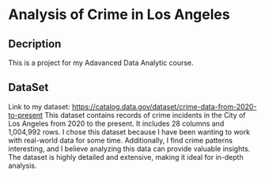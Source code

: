 # Analysis of Crime in Los Angeles 
## Decription
This is a project for my Adavanced Data Analytic course. 
## DataSet
 Link to my dataset: https://catalog.data.gov/dataset/crime-data-from-2020-to-present 
  This dataset contains records of crime incidents in the City of Los Angeles from 2020 to the present. It includes 28 columns and 1,004,992 rows. I chose this dataset because I have been wanting to work with real-world data for some time. Additionally, I find crime patterns interesting, and I believe analyzing this data can provide valuable insights. The dataset is highly detailed and extensive, making it ideal for in-depth analysis.
 

